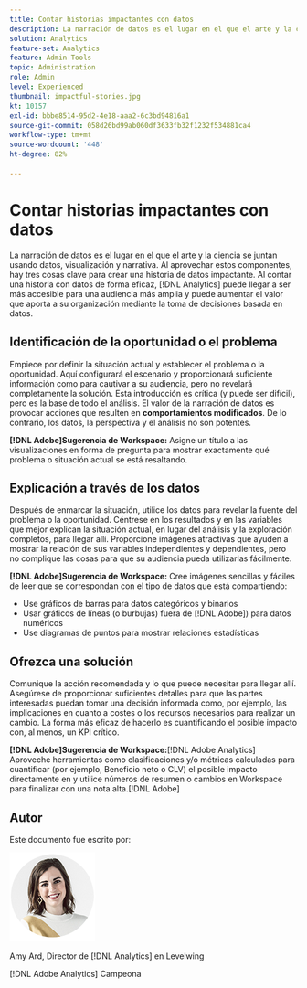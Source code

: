 ```yaml
---
title: Contar historias impactantes con datos
description: La narración de datos es el lugar en el que el arte y la ciencia se juntan usando datos, visualización y narrativa.  Al aprovechar estos componentes, hay tres cosas clave para crear una historia de datos impactante. Al contar una historia con datos de forma eficaz, [!DNL Analytics] puede llegar a ser más accesible para una audiencia más amplia y puede aumentar el valor que aporta a su organización mediante la toma de decisiones basada en datos.
solution: Analytics
feature-set: Analytics
feature: Admin Tools
topic: Administration
role: Admin
level: Experienced
thumbnail: impactful-stories.jpg
kt: 10157
exl-id: bbbe8514-95d2-4e18-aaa2-6c3bd94816a1
source-git-commit: 058d26bd99ab060df3633fb32f1232f534881ca4
workflow-type: tm+mt
source-wordcount: '448'
ht-degree: 82%

---
```


# Contar historias impactantes con datos

La narración de datos es el lugar en el que el arte y la ciencia se juntan usando datos, visualización y narrativa.  Al aprovechar estos componentes, hay tres cosas clave para crear una historia de datos impactante. Al contar una historia con datos de forma eficaz, [!DNL Analytics] puede llegar a ser más accesible para una audiencia más amplia y puede aumentar el valor que aporta a su organización mediante la toma de decisiones basada en datos.

## Identificación de la oportunidad o el problema

Empiece por definir la situación actual y establecer el problema o la oportunidad. Aquí configurará el escenario y proporcionará suficiente información como para cautivar a su audiencia, pero no revelará completamente la solución. Esta introducción es crítica (y puede ser difícil), pero es la base de todo el análisis.  El valor de la narración de datos es provocar acciones que resulten en **comportamientos modificados**. De lo contrario, los datos, la perspectiva y el análisis no son potentes.

**[!DNL Adobe]Sugerencia de Workspace:** Asigne un título a las visualizaciones en forma de pregunta para mostrar exactamente qué problema o situación actual se está resaltando.

## Explicación a través de los datos

Después de enmarcar la situación, utilice los datos para revelar la fuente del problema o la oportunidad. Céntrese en los resultados y en las variables que mejor explican la situación actual, en lugar del análisis y la exploración completos, para llegar allí.  Proporcione imágenes atractivas que ayuden a mostrar la relación de sus variables independientes y dependientes, pero no complique las cosas para que su audiencia pueda utilizarlas fácilmente.

**[!DNL Adobe]Sugerencia de Workspace:**
Cree imágenes sencillas y fáciles de leer que se correspondan con el tipo de datos que está compartiendo:

* Use gráficos de barras para datos categóricos y binarios
* Usar gráficos de líneas (o burbujas) fuera de [!DNL Adobe]) para datos numéricos
* Use diagramas de puntos para mostrar relaciones estadísticas

## Ofrezca una solución

Comunique la acción recomendada y lo que puede necesitar para llegar allí.  Asegúrese de proporcionar suficientes detalles para que las partes interesadas puedan tomar una decisión informada como, por ejemplo, las implicaciones en cuanto a costes o los recursos necesarios para realizar un cambio. La forma más eficaz de hacerlo es cuantificando el posible impacto con, al menos, un KPI crítico.

**[!DNL Adobe]Sugerencia de Workspace:**[!DNL Adobe Analytics] Aproveche herramientas como clasificaciones y/o métricas calculadas para cuantificar (por ejemplo, Beneficio neto o CLV) el posible impacto directamente en y utilice números de resumen o cambios en Workspace para finalizar con una nota alta.[!DNL Adobe]

## Autor

Este documento fue escrito por:

![Amy Ard](assets/amy-ard-headshot-small.png)

Amy Ard, Director de [!DNL Analytics] en Levelwing

[!DNL Adobe Analytics] Campeona
